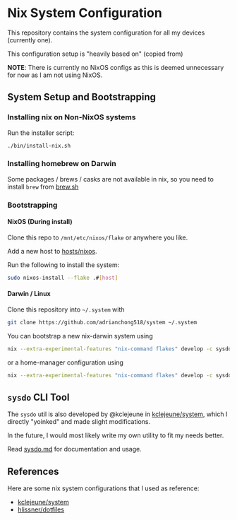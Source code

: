 # Nix System Configuration

This repository contains the system configuration for all my devices (currently one).

This configuration setup is "heavily based on" (copied from)

**NOTE**: There is currently no NixOS configs as this is deemed unnecessary for now as I am not using NixOS.

## System Setup and Bootstrapping

### Installing nix on Non-NixOS systems

Run the installer script:

```bash
./bin/install-nix.sh
```

### Installing homebrew on Darwin

Some packages / brews / casks are not available in nix, so you need to install
`brew` from [brew.sh](https://brew.sh)

### Bootstrapping

#### NixOS (During install)

Clone this repo to `/mnt/etc/nixos/flake` or anywhere you like.

Add a new host to [hosts/nixos](./hosts/nixos).

Run the following to install the system:

```bash
sudo nixos-install --flake .#[host]
```

#### Darwin / Linux

Clone this repository into `~/.system` with

```bash
git clone https://github.com/adrianchong518/system ~/.system
```

You can bootstrap a new nix-darwin system using

```bash
nix --extra-experimental-features "nix-command flakes" develop -c sysdo bootstrap --darwin [host]
```

or a home-manager configuration using

```bash
nix --extra-experimental-features "nix-command flakes" develop -c sysdo bootstrap --home-manager [host]
```

## `sysdo` CLI Tool

The `sysdo` util is also developed by @kclejeune in [kclejeune/system](https://github.com/kclejeune/system),
which I directly "yoinked" and made slight modifications.

In the future, I would most likely write my own utility to fit my needs better.

Read [sysdo.md](./doc/sysdo.md) for documentation and usage.

## References

Here are some nix system configurations that I used as reference:

- [kclejeune/system](https://github.com/kclejeune/system)
- [hlissner/dotfiles](https://github.com/hlissner/dotfiles)
